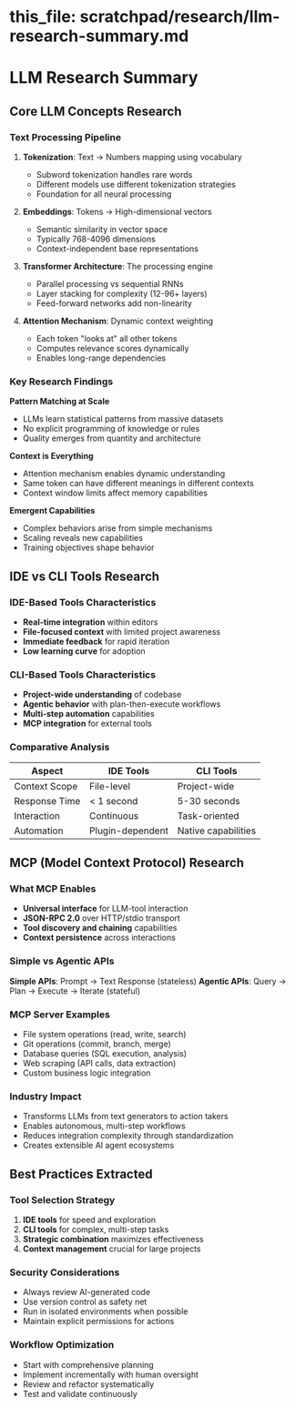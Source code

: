 # this_file: scratchpad/research/llm-research-summary.md

# LLM Research Summary

## Core LLM Concepts Research

### Text Processing Pipeline
1. **Tokenization**: Text → Numbers mapping using vocabulary
   - Subword tokenization handles rare words
   - Different models use different tokenization strategies
   - Foundation for all neural processing

2. **Embeddings**: Tokens → High-dimensional vectors
   - Semantic similarity in vector space
   - Typically 768-4096 dimensions
   - Context-independent base representations

3. **Transformer Architecture**: The processing engine
   - Parallel processing vs sequential RNNs
   - Layer stacking for complexity (12-96+ layers)
   - Feed-forward networks add non-linearity

4. **Attention Mechanism**: Dynamic context weighting
   - Each token "looks at" all other tokens
   - Computes relevance scores dynamically
   - Enables long-range dependencies

### Key Research Findings

**Pattern Matching at Scale**
- LLMs learn statistical patterns from massive datasets
- No explicit programming of knowledge or rules
- Quality emerges from quantity and architecture

**Context is Everything**
- Attention mechanism enables dynamic understanding
- Same token can have different meanings in different contexts
- Context window limits affect memory capabilities

**Emergent Capabilities**
- Complex behaviors arise from simple mechanisms
- Scaling reveals new capabilities
- Training objectives shape behavior

## IDE vs CLI Tools Research

### IDE-Based Tools Characteristics
- **Real-time integration** within editors
- **File-focused context** with limited project awareness
- **Immediate feedback** for rapid iteration
- **Low learning curve** for adoption

### CLI-Based Tools Characteristics  
- **Project-wide understanding** of codebase
- **Agentic behavior** with plan-then-execute workflows
- **Multi-step automation** capabilities
- **MCP integration** for external tools

### Comparative Analysis
| Aspect | IDE Tools | CLI Tools |
|--------|-----------|-----------|
| Context Scope | File-level | Project-wide |
| Response Time | < 1 second | 5-30 seconds |
| Interaction | Continuous | Task-oriented |
| Automation | Plugin-dependent | Native capabilities |

## MCP (Model Context Protocol) Research

### What MCP Enables
- **Universal interface** for LLM-tool interaction
- **JSON-RPC 2.0** over HTTP/stdio transport
- **Tool discovery and chaining** capabilities
- **Context persistence** across interactions

### Simple vs Agentic APIs
**Simple APIs**: Prompt → Text Response (stateless)
**Agentic APIs**: Query → Plan → Execute → Iterate (stateful)

### MCP Server Examples
- File system operations (read, write, search)
- Git operations (commit, branch, merge)
- Database queries (SQL execution, analysis)
- Web scraping (API calls, data extraction)
- Custom business logic integration

### Industry Impact
- Transforms LLMs from text generators to action takers
- Enables autonomous, multi-step workflows
- Reduces integration complexity through standardization
- Creates extensible AI agent ecosystems

## Best Practices Extracted

### Tool Selection Strategy
1. **IDE tools** for speed and exploration
2. **CLI tools** for complex, multi-step tasks
3. **Strategic combination** maximizes effectiveness
4. **Context management** crucial for large projects

### Security Considerations
- Always review AI-generated code
- Use version control as safety net
- Run in isolated environments when possible
- Maintain explicit permissions for actions

### Workflow Optimization
- Start with comprehensive planning
- Implement incrementally with human oversight
- Review and refactor systematically
- Test and validate continuously